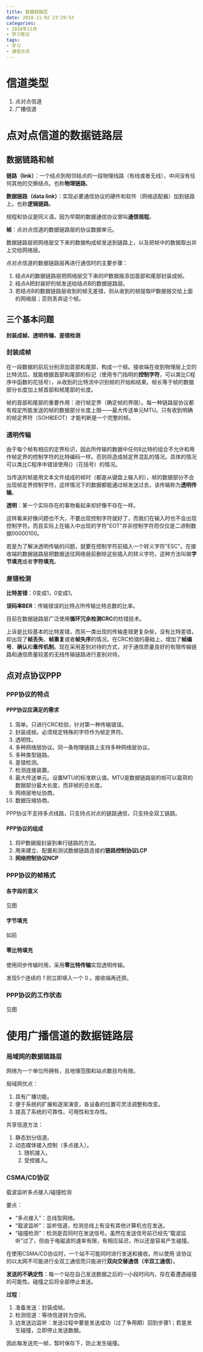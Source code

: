 ```yaml
---
title: 数据链路层
date: 2018-11-02 23:29:53
categories:
- 2018年11月
- 学习笔记
tags:
- 学习
- 通信方式
---
```


# 信道类型 #

1. 点对点信道
2. 广播信道

# 点对点信道的数据链路层 #

## 数据链路和帧 ##

**链路（link）**：一个结点到相邻结点的一段物理线路（有线或者无线），中间没有任何其他的交换结点。也称**物理链路**。

**数据链路（data link）**：实现必要通信协议的硬件和软件（网络适配器）加到链路上。也称**逻辑链路**。

规程和协议是同义语。因为早期的数据通信协议曾叫**通信规程**。

**帧**：点对点信道的数据链路层的协议数据单元。

数据链路层把网络层交下来的数据构成帧发送到链路上，以及把帧中的数据取出并上交给网络层。

点对点信道的数据链路层再进行通信时的主要步骤：

1. 结点A的数据链路层把网络层交下来的IP数据报添加首部和尾部封装成帧。
2. 结点A把封装好的帧发送给结点B的数据链路层。
3. 若结点B的数据链路层收到的帧无差错，则从收到的帧提取IP数据报交给上面的网络层；否则丢弃这个帧。
 
## 三个基本问题 ##

**封装成帧、透明传输、差错检测**

### 封装成帧 ###

在一段数据的前后分别添加首部和尾部，构成一个帧。接收端在收到物理层上交的比特流后，就能根据首部和尾部的标记（使用专门指明的**控制字符**，可以类比C程序中函数的花括号），从收到的比特流中识别帧的开始和结束。帧长等于帧的数据部分长度加上帧首部和帧尾部的长度。

帧的首部和尾部的重要作用：进行帧定界（确定帧的界限）。每一种链路层协议都有规定所能发送的帧的数据部分长度上限——最大传送单元MTU。只有收到明确的帧定界符（SOH和EOT）才能判断是一个完整的帧。

### 透明传输 ###

由于每个帧有相应的定界标识，因此所传输的数据中任何8比特的组合不允许和用作帧定界的控制字符的比特编码一样。否则将造成帧定界混乱的情况。具体的情况可以类比C程序中错误使用{}（花括号）的情况。

当传送的帧是用文本文件组成的帧时（都是从键盘上输入的），帧的数据部分不会出现帧定界控制字符，这样情况下的数据都能通过帧发送过去，该传输称为**透明传输**。

**透明**：某一个实际存在的事物看起来却好像不存在一样。

这样看来好像问题也不大，不要出现控制字符就好了，而我们在输入时也不会出现控制字符。而且实际上在输入中出现的字符"EOT"并非控制字符而仅仅是二进制数据00000100。

若是为了解决透明传输的问题，就要在控制字符前插入一个转义字符"ESC"。在接收端的数据链路层把数据送往网络层前删除这些插入的转义字符。这种方法叫做**字节填充**或者**字符填充**。

### 差错检测 ###

**比特差错**：0变成1，0变成1。

**误码率BER**：传输错误的比特占所传输比特总数的比率。	 

目前在数据链路层广泛使用**循环冗余检测CRC**的检错技术。

上诉是比较基本的比特差错，而另一类出现的传输差错更复杂些，没有比特差错，却出现了**帧丢失**、**帧重复**或者**帧失序**的情况。在CRC检错的基础上，增加了**帧编号**、**确认**和**重传机制**。现在采用差别对待的方式，对于通信质量良好的有限传输链路和通信质量较差的无线传输链路进行差别对待。

## 点对点协议PPP ##

### PPP协议的特点 ###

#### PPP协议应满足的需求 ####

1. 简单。只进行CRC检验，针对第一种传输错误。
2. 封装成帧。必须规定特殊的字符作为帧定界符。
3. 透明性。
4. 多种网络层协议。同一条物理链路上支持多种网络层协议。
5. 多种类型链路。
6. 差错检测。
7. 检测连接装置。
8. 最大传送单元。设置MTU的标准默认值。MTU是数据链路层的帧可以载荷的数据部分最大长度，而非帧的总长度。
9. 网络层地址协商。
10. 数据压缩协商。

PPP协议不支持多点线路，只支持点对点的链路通信，只支持全双工链路。

#### PPP协议的组成 ####

1. 将IP数据报封装到串行链路的方法。
2. 用来建立、配置和测试数据链路连接的**链路控制协议LCP**
3. **网络控制协议NCP**

### PPP协议的帧格式 ###

#### 各字段的意义 ####

见图

#### 字节填充 ####

如前

#### 零比特填充 ####

使用同步传输时用，采用**零比特传输**实现透明传输。

发现5个连续的 1 则立即填入一个 0 。接收端再还原。

### PPP协议的工作状态 ###

见图

# 使用广播信道的数据链路层 #

### 局域网的数据链路层 ###

网络为一个单位所拥有，且地理范围和站点数目均有限。

局域网优点：

1. 具有广播功能。
2. 便于系统的扩展和逐渐演变，各设备的位置可灵活调整和改变。
3. 提高了系统的可靠性、可用性和生存性。

共享信道方法：

1. 静态划分信道。
2. 动态媒体接入控制（多点接入）。
	1. 随机接入。
	2. 受控接入。

### CSMA/CD协议 ###

载波监听多点接入/碰撞检测

要点：

-  “多点接入”：总线型网络。
-  “载波监听”：监听信道，检测总线上有没有其他计算机也在发送。
-  “碰撞检测”：检测是否同时在发送信号。虽然在发送信号前已经先“载波监听”过了，但由于电磁波的速率有限，有相应延迟，所以还是容易产生碰撞。

在使用CSMA/CD协议时，一个站不可能同时进行发送和接收。所以使用 该协议的以太网不可能进行全双工通信而只能进行**双向交替通信（半双工通信）**。

**发送的不确定性**：每一个站在自己发送数据之后的一小段时间内，存在着遭遇碰撞的可能性。碰撞之后将全部停止发送。

**过程**：

1. 准备发送：封装成帧。
2. 检测信道：等待信道转为空闲。
3. 边发送边监听：发送过程中要是发送成功（过了争用期）回到步骤1；若是发生碰撞，立即停止发送数据。

因此每发送完一帧，暂时保存下，防止发生碰撞。